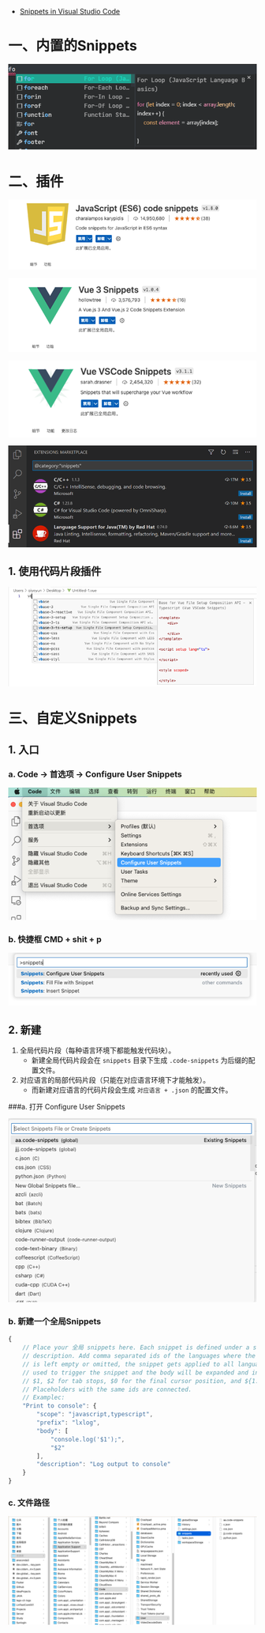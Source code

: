 * [Snippets in Visual Studio Code](https://code.visualstudio.com/docs/editor/userdefinedsnippets)



# 一、内置的Snippets

![](images/009.png)





# 二、插件

![](images/001.png)

![](images/002.png)

![](images/003.png)

![](images/010.png)



## 1. 使用代码片段插件

![](images/004.png)





# 三、自定义Snippets

## 1. 入口

### a. Code -> 首选项 -> Configure User Snippets

![](images/005.png)



### b. 快捷框 CMD + shit + p

![](images/006.png)



## 2. 新建

1. 全局代码片段（每种语言环境下都能触发代码块）。
    * 新建全局代码片段会在 `snippets` 目录下生成 `.code-snippets` 为后缀的配置文件。
2. 对应语言的局部代码片段（只能在对应语言环境下才能触发）。
    * 而新建对应语言的代码片段会生成 `对应语言 + .json` 的配置文件。



###a. 打开 Configure User Snippets

![](images/008.png)



### b. 新建一个全局Snippets

```js
{
	// Place your 全局 snippets here. Each snippet is defined under a snippet name and has a scope, prefix, body and 
	// description. Add comma separated ids of the languages where the snippet is applicable in the scope field. If scope 
	// is left empty or omitted, the snippet gets applied to all languages. The prefix is what is 
	// used to trigger the snippet and the body will be expanded and inserted. Possible variables are: 
	// $1, $2 for tab stops, $0 for the final cursor position, and ${1:label}, ${2:another} for placeholders. 
	// Placeholders with the same ids are connected.
	// Examplec:
	"Print to console": {
		"scope": "javascript,typescript",
		"prefix": "lxlog",
		"body": [
			"console.log('$1');",
			"$2"
		],
		"description": "Log output to console"
	}
}
```



### c. 文件路径

![](images/007.png)










































